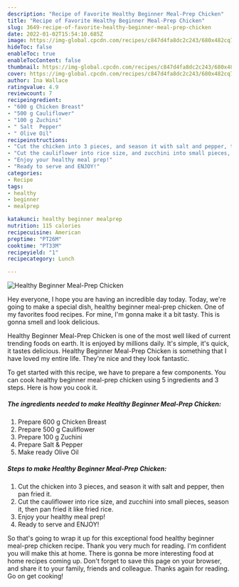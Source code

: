 ```yaml
---
description: "Recipe of Favorite Healthy Beginner Meal-Prep Chicken"
title: "Recipe of Favorite Healthy Beginner Meal-Prep Chicken"
slug: 3649-recipe-of-favorite-healthy-beginner-meal-prep-chicken
date: 2022-01-02T15:54:10.685Z
image: https://img-global.cpcdn.com/recipes/c847d4fa8dc2c243/680x482cq70/healthy-beginner-meal-prep-chicken-recipe-main-photo.jpg
hideToc: false
enableToc: true
enableTocContent: false
thumbnail: https://img-global.cpcdn.com/recipes/c847d4fa8dc2c243/680x482cq70/healthy-beginner-meal-prep-chicken-recipe-main-photo.jpg
cover: https://img-global.cpcdn.com/recipes/c847d4fa8dc2c243/680x482cq70/healthy-beginner-meal-prep-chicken-recipe-main-photo.jpg
author: Ina Wallace
ratingvalue: 4.9
reviewcount: 7
recipeingredient:
- "600 g Chicken Breast"
- "500 g Cauliflower"
- "100 g Zuchini"
- " Salt  Pepper"
- " Olive Oil"
recipeinstructions:
- "Cut the chicken into 3 pieces, and season it with salt and pepper, then pan fried it."
- "Cut the cauliflower into rice size, and zucchini into small pieces, season it, then pan fried it like fried rice."
- "Enjoy your healthy meal prep!"
- "Ready to serve and ENJOY!"
categories:
- Recipe
tags:
- healthy
- beginner
- mealprep

katakunci: healthy beginner mealprep 
nutrition: 115 calories
recipecuisine: American
preptime: "PT26M"
cooktime: "PT33M"
recipeyield: "1"
recipecategory: Lunch

---
```



![Healthy Beginner Meal-Prep Chicken](https://img-global.cpcdn.com/recipes/c847d4fa8dc2c243/680x482cq70/healthy-beginner-meal-prep-chicken-recipe-main-photo.jpg)

Hey everyone, I hope you are having an incredible day today. Today, we're going to make a special dish, healthy beginner meal-prep chicken. One of my favorites food recipes. For mine, I'm gonna make it a bit tasty. This is gonna smell and look delicious.



Healthy Beginner Meal-Prep Chicken is one of the most well liked of current trending foods on earth. It is enjoyed by millions daily. It's simple, it's quick, it tastes delicious. Healthy Beginner Meal-Prep Chicken is something that I have loved my entire life. They're nice and they look fantastic.


To get started with this recipe, we have to prepare a few components. You can cook healthy beginner meal-prep chicken using 5 ingredients and 3 steps. Here is how you cook it.

<!--inarticleads1-->

##### The ingredients needed to make Healthy Beginner Meal-Prep Chicken:

1. Prepare 600 g Chicken Breast
1. Prepare 500 g Cauliflower
1. Prepare 100 g Zuchini
1. Prepare  Salt &amp; Pepper
1. Make ready  Olive Oil




<!--inarticleads2-->

##### Steps to make Healthy Beginner Meal-Prep Chicken:

1. Cut the chicken into 3 pieces, and season it with salt and pepper, then pan fried it.
1. Cut the cauliflower into rice size, and zucchini into small pieces, season it, then pan fried it like fried rice.
1. Enjoy your healthy meal prep!
1. Ready to serve and ENJOY!



So that's going to wrap it up for this exceptional food healthy beginner meal-prep chicken recipe. Thank you very much for reading. I'm confident you will make this at home. There is gonna be more interesting food at home recipes coming up. Don't forget to save this page on your browser, and share it to your family, friends and colleague. Thanks again for reading. Go on get cooking!

